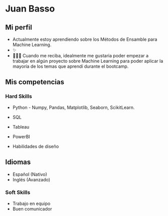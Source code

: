 # Juan Basso

## Mi perfil
* Actualmente estoy aprendiendo sobre los Métodos de Ensamble para Machine Learning.
* ✨
* 👩🏽‍💻 Cuando me reciba, idealmente me gustaria poder empezar a trabajar en algún proyecto sobre Machine Learning para poder aplicar la mayoría de los temas que aprendí durante el bootcamp.

## Mis competencias

### Hard Skills
* Python - Numpy, Pandas, Matplotlib, Seaborn, ScikitLearn.
* SQL 
* Tableau
* PowerBI

* Habilidades de diseño

## Idiomas

* Español (Nativo)
* Inglés (Avanzado)

### Soft Skills

* Trabajo en equipo
* Buen comunicador 



<!--
**juanbasso17/juanbasso17** is a ✨ _special_ ✨ repository because its `README.md` (this file) appears on your GitHub profile.

Here are some ideas to get you started:

- 🔭 I’m currently working on ...
- 🌱 I’m currently learning ...
- 👯 I’m looking to collaborate on ...
- 🤔 I’m looking for help with ...
- 💬 Ask me about ...
- 📫 How to reach me: ...
- 😄 Pronouns: ...
- ⚡ Fun fact: ...
-->
